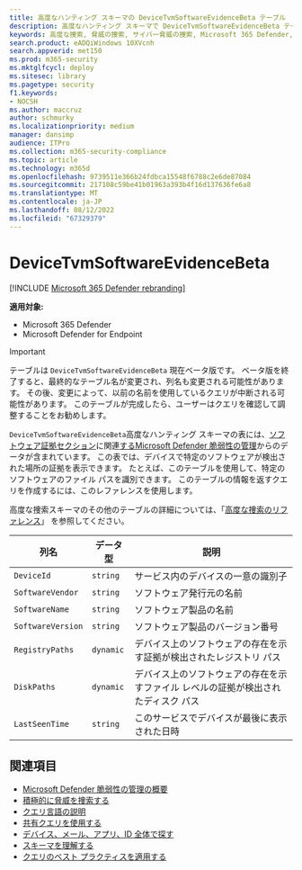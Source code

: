 ```yaml
---
title: 高度なハンティング スキーマの DeviceTvmSoftwareEvidenceBeta テーブル
description: 高度なハンティング スキーマで DeviceTvmSoftwareEvidenceBeta テーブルを使用する方法について説明します。
keywords: 高度な捜索, 脅威の捜索, サイバー脅威の捜索, Microsoft 365 Defender, microsoft 365, m365, 検索, クエリ, テレメトリ, スキーマ参照, kusto, テーブル, 列, データ型, 説明, 脅威&脆弱性管理, 証拠, ソフトウェア証拠, TVM, デバイス管理, ソフトウェア, インベントリ, 脆弱性, CVE ID, OS DeviceTvmSoftwareEvidenceBeta
search.product: eADQiWindows 10XVcnh
search.appverid: met150
ms.prod: m365-security
ms.mktglfcycl: deploy
ms.sitesec: library
ms.pagetype: security
f1.keywords:
- NOCSH
ms.author: maccruz
author: schmurky
ms.localizationpriority: medium
manager: dansimp
audience: ITPro
ms.collection: m365-security-compliance
ms.topic: article
ms.technology: m365d
ms.openlocfilehash: 9739511e366b24fdbca15548f6788c2e6de87084
ms.sourcegitcommit: 217108c59be41b01963a393b4f16d137636fe6a8
ms.translationtype: MT
ms.contentlocale: ja-JP
ms.lasthandoff: 08/12/2022
ms.locfileid: "67329379"
---
```

# <a name="devicetvmsoftwareevidencebeta"></a>DeviceTvmSoftwareEvidenceBeta

[!INCLUDE [Microsoft 365 Defender rebranding](../includes/microsoft-defender.md)]


**適用対象:**
- Microsoft 365 Defender
- Microsoft Defender for Endpoint

> [!IMPORTANT]
> テーブルは `DeviceTvmSoftwareEvidenceBeta` 現在ベータ版です。 ベータ版を終了すると、最終的なテーブル名が変更され、列名も変更される可能性があります。 その後、変更によって、以前の名前を使用しているクエリが中断される可能性があります。 このテーブルが完成したら、ユーザーはクエリを確認して調整することをお勧めします。 

`DeviceTvmSoftwareEvidenceBeta`高度なハンティング スキーマの表には、[ソフトウェア証拠セクション](/microsoft-365/security/defender-endpoint/tvm-software-inventory#software-evidence)に関連[するMicrosoft Defender 脆弱性の管理](/windows/security/threat-protection/microsoft-defender-atp/next-gen-threat-and-vuln-mgt)からのデータが含まれています。 この表では、デバイスで特定のソフトウェアが検出された場所の証拠を表示できます。 たとえば、このテーブルを使用して、特定のソフトウェアのファイル パスを識別できます。 このテーブルの情報を返すクエリを作成するには、このレファレンスを使用します。

高度な捜索スキーマのその他のテーブルの詳細については、「[高度な捜索のリファレンス](advanced-hunting-schema-tables.md)」 を参照してください。

| 列名 | データ型 | 説明 |
|-------------|-----------|-------------|
| `DeviceId` | `string` | サービス内のデバイスの一意の識別子 |
| `SoftwareVendor` | `string` | ソフトウェア発行元の名前 |
| `SoftwareName` | `string` | ソフトウェア製品の名前 |
| `SoftwareVersion` | `string` | ソフトウェア製品のバージョン番号 |
| `RegistryPaths` | `dynamic` | デバイス上のソフトウェアの存在を示す証拠が検出されたレジストリ パス |
| `DiskPaths` | `dynamic` | デバイス上のソフトウェアの存在を示すファイル レベルの証拠が検出されたディスク パス |
| `LastSeenTime` | `string` | このサービスでデバイスが最後に表示された日時 |

## <a name="related-topics"></a>関連項目

- [Microsoft Defender 脆弱性の管理の概要](/windows/security/threat-protection/microsoft-defender-atp/next-gen-threat-and-vuln-mgt)
- [積極的に脅威を捜索する](advanced-hunting-overview.md)
- [クエリ言語の説明](advanced-hunting-query-language.md)
- [共有クエリを使用する](advanced-hunting-shared-queries.md)
- [デバイス、メール、アプリ、ID 全体で探す](advanced-hunting-query-emails-devices.md)
- [スキーマを理解する](advanced-hunting-schema-tables.md)
- [クエリのベスト プラクティスを適用する](advanced-hunting-best-practices.md)
